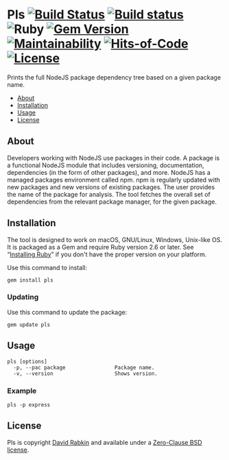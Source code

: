 # Pls [![Build Status](https://travis-ci.org/rdavid/pls.svg)](https://travis-ci.org/rdavid/pls) [![Build status](https://ci.appveyor.com/api/projects/status/yqxb43ltxrjj776a?svg=true)](https://ci.appveyor.com/project/rdavid/pls) ![Ruby](https://github.com/rdavid/pls/workflows/Ruby/badge.svg) [![Gem Version](https://badge.fury.io/rb/pls.svg)](https://badge.fury.io/rb/pls) [![Maintainability](https://api.codeclimate.com/v1/badges/5e21a1c1f8a3923584e3/maintainability)](https://codeclimate.com/github/rdavid/pls/maintainability) [![Hits-of-Code](https://hitsofcode.com/github/rdavid/pls)](https://hitsofcode.com/view/github/rdavid/pls) [![License](https://img.shields.io/badge/license-0BSD-green)](https://github.com/rdavid/pls/blob/master/LICENSE)
Prints the full NodeJS package dependency tree based on a given package name.

* [About](#about)
* [Installation](#installation)
* [Usage](#usage)
* [License](#license)

## About
Developers working with NodeJS use packages in their code. A package is a
functional NodeJS module that includes versioning, documentation, dependencies
(in the form of other packages), and more. NodeJS has a managed packages
environment called npm. npm is regularly updated with new packages and new
versions of existing packages. The user provides the name of the package for
analysis. The tool fetches the overall set of dependencies from the relevant
package manager, for the given package.

## Installation
The tool is designed to work on macOS, GNU/Linux, Windows, Unix-like OS. It is
packaged as a Gem and require Ruby version 2.6 or later.  See “[Installing
Ruby](https://www.ruby-lang.org/en/documentation/installation/)” if you don't
have the proper version on your platform.

Use this command to install:

    gem install pls

### Updating
Use this command to update the package:

    gem update pls

## Usage
    pls [options]
      -p, --pac package                Package name.
      -v, --version                    Shows version.

### Example
    pls -p express

## License
Pls is copyright [David Rabkin](http://cv.rabkin.co.il) and
available under a [Zero-Clause BSD license](https://github.com/rdavid/pls/blob/master/LICENSE).

